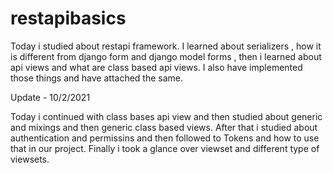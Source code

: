 # restapibasics

Today i studied about restapi framework. I learned about serializers , how it is different from django form and django model forms , then i learned about api views and what are 
class based api views. I also have implemented those things and have attached the same.

Update - 10/2/2021

Today i continued with class bases api view and then studied about generic and mixings and then  generic class based views. After that i studied about authentication and permissins and then followed to Tokens and how to use that in our project. Finally i took a glance over viewset and different type of viewsets.


